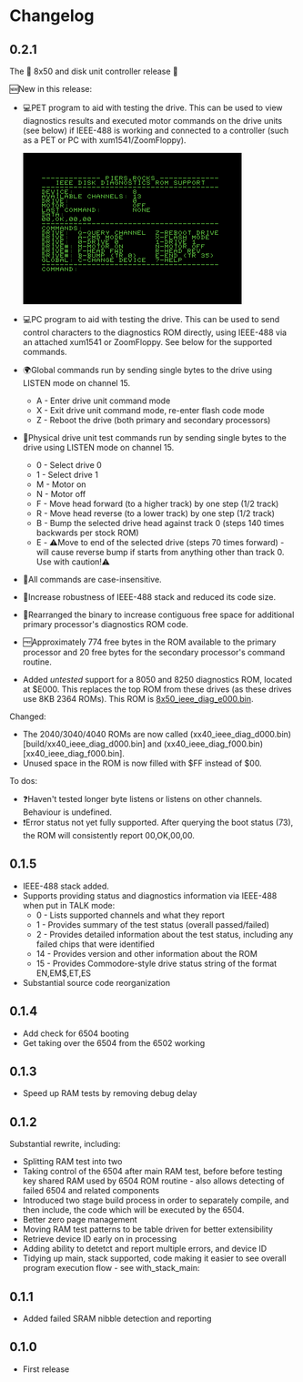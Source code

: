 # Changelog

## 0.2.1

The 💾 8x50 and disk unit controller release 🎉

🆕New in this release:
- 💻PET program to aid with testing the drive.  This can be used to view diagnostics results and executed motor commands on the drive units (see below) if IEEE-488 is working and connected to a controller (such as a PET or PC with xum1541/ZoomFloppy).

    ![Main Screen](/docs/images/support/main-screen.png "Main Screen")

- 💻PC program to aid with testing the drive.  This can be used to send control characters to the diagnostics ROM directly, using IEEE-488 via an attached xum1541 or ZoomFloppy.  See below for the supported commands.

- 🌍Global commands run by sending single bytes to the drive using LISTEN mode on channel 15.
    - A - Enter drive unit command mode
    - X - Exit drive unit command mode, re-enter flash code mode
    - Z - Reboot the drive (both primary and secondary processors)
- 💪Physical drive unit test commands run by sending single bytes to the drive using LISTEN mode on channel 15.
    - 0 - Select drive 0
    - 1 - Select drive 1
    - M - Motor on
    - N - Motor off
    - F - Move head forward (to a higher track) by one step (1/2 track)
    - R - Move head reverse (to a lower track) by one step (1/2 track)
    - B - Bump the selected drive head against track 0 (steps 140 times backwards per stock ROM)
    - E - ⚠️Move to end of the selected drive (steps 70 times forward) - will cause reverse bump if starts from anything other than track 0.  Use with caution!⚠️
- 🔀All commands are case-insensitive.
- 🔌Increase robustness of IEEE-488 stack and reduced its code size.
- 🔢Rearranged the binary to increase contiguous free space for additional primary processor's diagnostics ROM code.
- 🆓Approximately 774 free bytes in the ROM available to the primary processor and 20 free bytes for the secondary processor's command routine.
- Added _untested_ support for a 8050 and 8250 diagnostics ROM, located at $E000.  This replaces the top ROM from these drives (as these drives use 8KB 2364 ROMs).  This ROM is [8x50_ieee_diag_e000.bin](build/8x50_ieee_diag_e000.bin).

Changed:
- The 2040/3040/4040 ROMs are now called (xx40_ieee_diag_d000.bin)[build/xx40_ieee_diag_d000.bin] and (xx40_ieee_diag_f000.bin)[xx40_ieee_diag_f000.bin].
- Unused space in the ROM is now filled with $FF instead of $00.

To dos:
- ❓Haven't tested longer byte listens or listens on other channels.  Behaviour is undefined.
- ❗Error status not yet fully supported.  After querying the boot status (73), the ROM will consistently report 00,OK,00,00.

## 0.1.5

- IEEE-488 stack added.
- Supports providing status and diagnostics information via IEEE-488 when put in TALK mode:
    - 0 - Lists supported channels and what they report
    - 1 - Provides summary of the test status (overall passed/failed)
    - 2 - Provides detailed information about the test status, including any failed chips that were identified
    - 14 - Provides version and other information about the ROM
    - 15 - Provides Commodore-style drive status string of the format EN,EM$,ET,ES
- Substantial source code reorganization

## 0.1.4

- Add check for 6504 booting
- Get taking over the 6504 from the 6502 working

## 0.1.3

- Speed up RAM tests by removing debug delay

## 0.1.2

Substantial rewrite, including:
- Splitting RAM test into two
- Taking control of the 6504 after main RAM test, before before testing key shared RAM used by 6504 ROM routine - also allows detecting of failed 6504 and related components
- Introduced two stage build process in order to separately compile, and then include, the code which will be executed by the 6504.
- Better zero page management
- Moving RAM test patterns to be table driven for better extensibility
- Retrieve device ID early on in processing
- Adding ability to detetct and report multiple errors, and device ID 
- Tidying up main, stack supported, code making it easier to see overall program execution flow - see with_stack_main:

## 0.1.1

- Added failed SRAM nibble detection and reporting

## 0.1.0

- First release
